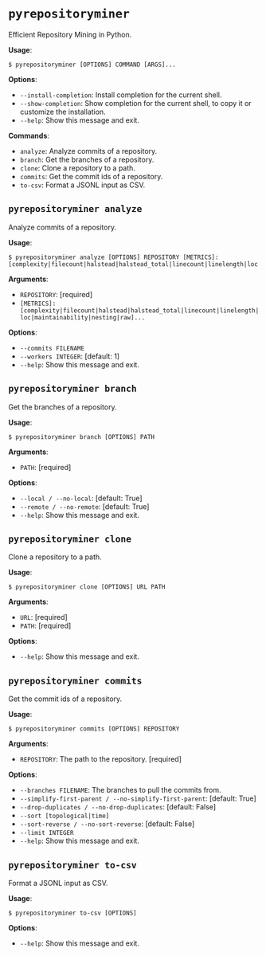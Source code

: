 # `pyrepositoryminer`

Efficient Repository Mining in Python.

**Usage**:

```console
$ pyrepositoryminer [OPTIONS] COMMAND [ARGS]...
```

**Options**:

* `--install-completion`: Install completion for the current shell.
* `--show-completion`: Show completion for the current shell, to copy it or customize the installation.
* `--help`: Show this message and exit.

**Commands**:

* `analyze`: Analyze commits of a repository.
* `branch`: Get the branches of a repository.
* `clone`: Clone a repository to a path.
* `commits`: Get the commit ids of a repository.
* `to-csv`: Format a JSONL input as CSV.

## `pyrepositoryminer analyze`

Analyze commits of a repository.

**Usage**:

```console
$ pyrepositoryminer analyze [OPTIONS] REPOSITORY [METRICS]:[complexity|filecount|halstead|halstead_total|linecount|linelength|loc|maintainability|nesting|raw]...
```

**Arguments**:

* `REPOSITORY`: [required]
* `[METRICS]:[complexity|filecount|halstead|halstead_total|linecount|linelength|loc|maintainability|nesting|raw]...`

**Options**:

* `--commits FILENAME`
* `--workers INTEGER`: [default: 1]
* `--help`: Show this message and exit.

## `pyrepositoryminer branch`

Get the branches of a repository.

**Usage**:

```console
$ pyrepositoryminer branch [OPTIONS] PATH
```

**Arguments**:

* `PATH`: [required]

**Options**:

* `--local / --no-local`: [default: True]
* `--remote / --no-remote`: [default: True]
* `--help`: Show this message and exit.

## `pyrepositoryminer clone`

Clone a repository to a path.

**Usage**:

```console
$ pyrepositoryminer clone [OPTIONS] URL PATH
```

**Arguments**:

* `URL`: [required]
* `PATH`: [required]

**Options**:

* `--help`: Show this message and exit.

## `pyrepositoryminer commits`

Get the commit ids of a repository.

**Usage**:

```console
$ pyrepositoryminer commits [OPTIONS] REPOSITORY
```

**Arguments**:

* `REPOSITORY`: The path to the repository.  [required]

**Options**:

* `--branches FILENAME`: The branches to pull the commits from.
* `--simplify-first-parent / --no-simplify-first-parent`: [default: True]
* `--drop-duplicates / --no-drop-duplicates`: [default: False]
* `--sort [topological|time]`
* `--sort-reverse / --no-sort-reverse`: [default: False]
* `--limit INTEGER`
* `--help`: Show this message and exit.

## `pyrepositoryminer to-csv`

Format a JSONL input as CSV.

**Usage**:

```console
$ pyrepositoryminer to-csv [OPTIONS]
```

**Options**:

* `--help`: Show this message and exit.

